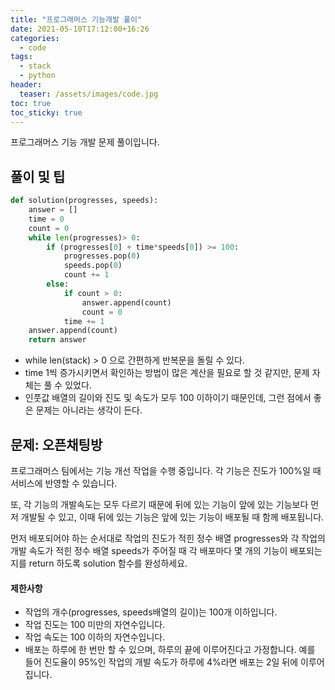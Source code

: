 ```yaml
---
title: "프로그래머스 기능개발 풀이"
date: 2021-05-10T17:12:00+16:26
categories:
  - code
tags:
  - stack
  - python
header:
  teaser: /assets/images/code.jpg
toc: true
toc_sticky: true
---
```

프로그래머스 기능 개발 문제 풀이입니다. 
## 풀이 및 팁
```python
def solution(progresses, speeds):
    answer = []
    time = 0
    count = 0
    while len(progresses)> 0:
        if (progresses[0] + time*speeds[0]) >= 100:
            progresses.pop(0)
            speeds.pop(0)
            count += 1
        else:
            if count > 0:
                answer.append(count)
                count = 0
            time += 1
    answer.append(count)
    return answer
```
* while len(stack) > 0 으로 간편하게 반복문을 돌릴 수 있다. 
* time 1씩 증가시키면서 확인하는 방법이 많은 계산을 필요로 할 것 같지만, 문제 자체는 풀 수 있었다. 
* 인풋값 배열의 길이와 진도 및 속도가 모두 100 이하이기 때문인데, 그런 점에서 좋은 문제는 아니라는 생각이 든다. 



## 문제: 오픈채팅방
프로그래머스 팀에서는 기능 개선 작업을 수행 중입니다. 각 기능은 진도가 100%일 때 서비스에 반영할 수 있습니다.

또, 각 기능의 개발속도는 모두 다르기 때문에 뒤에 있는 기능이 앞에 있는 기능보다 먼저 개발될 수 있고, 이때 뒤에 있는 기능은 앞에 있는 기능이 배포될 때 함께 배포됩니다.

먼저 배포되어야 하는 순서대로 작업의 진도가 적힌 정수 배열 progresses와 각 작업의 개발 속도가 적힌 정수 배열 speeds가 주어질 때 각 배포마다 몇 개의 기능이 배포되는지를 return 하도록 solution 함수를 완성하세요.

#### 제한사항
* 작업의 개수(progresses, speeds배열의 길이)는 100개 이하입니다.
* 작업 진도는 100 미만의 자연수입니다.
* 작업 속도는 100 이하의 자연수입니다.
* 배포는 하루에 한 번만 할 수 있으며, 하루의 끝에 이루어진다고 가정합니다. 예를 들어 진도율이 95%인 작업의 개발 속도가 하루에 4%라면 배포는 2일 뒤에 이루어집니다.